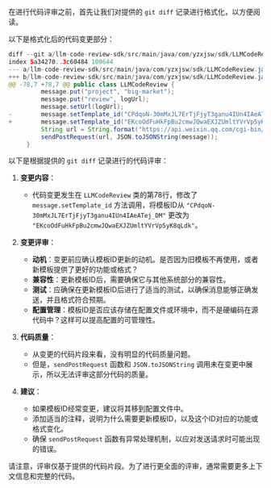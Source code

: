 在进行代码评审之前，首先让我们对提供的 `git diff` 记录进行格式化，以方便阅读。

以下是格式化后的代码变更部分：

```java
diff --git a/llm-code-review-sdk/src/main/java/com/yzxjsw/sdk/LLMCodeReview.java b/llm-code-review-sdk/src/main/java/com/yzxjsw/sdk/LLMCodeReview.java
index 5a34270..3c60484 100644
--- a/llm-code-review-sdk/src/main/java/com/yzxjsw/sdk/LLMCodeReview.java
+++ b/llm-code-review-sdk/src/main/java/com/yzxjsw/sdk/LLMCodeReview.java
@@ -78,7 +78,7 @@ public class LLMCodeReview {
         message.put("project", "big-market");
         message.put("review", logUrl);
         message.setUrl(logUrl);
-        message.setTemplate_id("CPdqoN-30mMxJL7ErTjFjyT3ganu4IUn4IAeATej_DM");
+        message.setTemplate_id("EKcoOdFuHkFpBu2cmwJQwaEXJZUmltYVrVp5yK8qLdk");
         String url = String.format("https://api.weixin.qq.com/cgi-bin/message/template/send?access_token=%s", accessToken);
         sendPostRequest(url, JSON.toJSONString(message));
     }
```

以下是根据提供的 `git diff` 记录进行的代码评审：

1. **变更内容**：
   - 代码变更发生在 `LLMCodeReview` 类的第78行，修改了 `message.setTemplate_id` 方法调用，将模板ID从 `"CPdqoN-30mMxJL7ErTjFjyT3ganu4IUn4IAeATej_DM"` 更改为 `"EKcoOdFuHkFpBu2cmwJQwaEXJZUmltYVrVp5yK8qLdk"`。

2. **变更评审**：
   - **动机**：变更前应确认模板ID更新的动机。是否因为旧模板不再使用，或者新模板提供了更好的功能或格式？
   - **兼容性**：更新模板ID后，需要确保它与其他系统部分的兼容性。
   - **测试**：应确保在更新模板ID后进行了适当的测试，以确保消息能够正确发送，并且格式符合预期。
   - **配置管理**：模板ID是否应该存储在配置文件或环境中，而不是硬编码在源代码中？这样可以提高配置的可管理性。

3. **代码质量**：
   - 从变更的代码片段来看，没有明显的代码质量问题。
   - 但是，`sendPostRequest` 函数和 `JSON.toJSONString` 调用未在变更中展示，所以无法评审这部分代码的质量。

4. **建议**：
   - 如果模板ID经常变更，建议将其移到配置文件中。
   - 添加适当的注释，说明为什么需要更新模板ID，以及这个ID对应的功能或格式变化。
   - 确保 `sendPostRequest` 函数有异常处理机制，以应对发送请求时可能出现的错误。

请注意，评审仅基于提供的代码片段。为了进行更全面的评审，通常需要更多上下文信息和完整的代码。